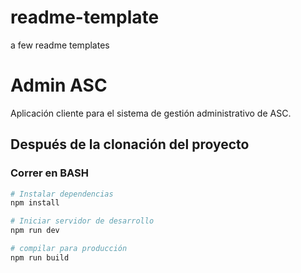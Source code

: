 # readme-template
a few readme templates

# Admin ASC

Aplicación cliente para el sistema de gestión administrativo de ASC.

## Después de la clonación del proyecto
### Correr en BASH

``` bash
# Instalar dependencias
npm install

# Iniciar servidor de desarrollo
npm run dev

# compilar para producción
npm run build
```
